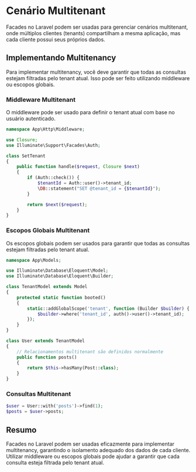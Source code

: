 # Cenário Multitenant

Facades no Laravel podem ser usadas para gerenciar cenários multitenant, onde múltiplos clientes (tenants) compartilham a mesma aplicação, mas cada cliente possui seus próprios dados.

## Implementando Multitenancy

Para implementar multitenancy, você deve garantir que todas as consultas estejam filtradas pelo tenant atual. Isso pode ser feito utilizando middleware ou escopos globais.

### Middleware Multitenant

O middleware pode ser usado para definir o tenant atual com base no usuário autenticado.

```php
namespace App\Http\Middleware;

use Closure;
use Illuminate\Support\Facades\Auth;

class SetTenant
{
    public function handle($request, Closure $next)
    {
        if (Auth::check()) {
            $tenantId = Auth::user()->tenant_id;
            \DB::statement("SET @tenant_id = {$tenantId}");
        }

        return $next($request);
    }
}
```

### Escopos Globais Multitenant

Os escopos globais podem ser usados para garantir que todas as consultas estejam filtradas pelo tenant atual.

```php
namespace App\Models;

use Illuminate\Database\Eloquent\Model;
use Illuminate\Database\Eloquent\Builder;

class TenantModel extends Model
{
    protected static function booted()
    {
        static::addGlobalScope('tenant', function (Builder $builder) {
            $builder->where('tenant_id', auth()->user()->tenant_id);
        });
    }
}

class User extends TenantModel
{
    // Relacionamentos multitenant são definidos normalmente
    public function posts()
    {
        return $this->hasMany(Post::class);
    }
}
```

### Consultas Multitenant

```php
$user = User::with('posts')->find(1);
$posts = $user->posts;
```

## Resumo

Facades no Laravel podem ser usadas eficazmente para implementar multitenancy, garantindo o isolamento adequado dos dados de cada cliente. Utilizar middleware ou escopos globais pode ajudar a garantir que cada consulta esteja filtrada pelo tenant atual.
